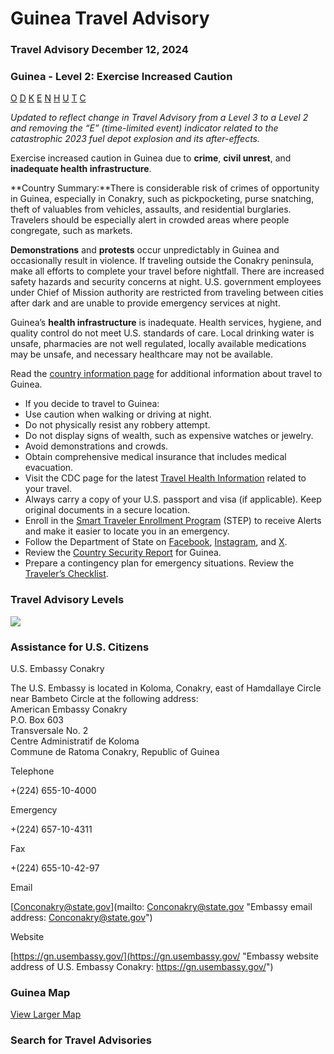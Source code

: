 # Guinea Travel Advisory

### Travel Advisory December 12, 2024

### Guinea - Level 2: Exercise Increased Caution

[O](javascript:void(0); "Tool Tip: Other")
[D](javascript:void(0); "Tool Tip: Wrongful Detention")
[K](javascript:void(0); "Tool Tip: Kidnap and Hostage")
[E](javascript:void(0); "Tool Tip: Event")
[N](javascript:void(0); "Tool Tip: Disaster")
[H](javascript:void(0); "Tool Tip: Health")
[U](javascript:void(0); "Tool Tip: Civil Unrest")
[T](javascript:void(0); "Tool Tip: Terrorism")
[C](javascript:void(0); "Tool Tip: Crimes")

*Updated to reflect change in Travel Advisory from a Level 3 to a Level 2 and removing the “E” (time-limited event) indicator related to the catastrophic 2023 fuel depot explosion and its after-effects.*

Exercise increased caution in Guinea due to **crime**, **civil unrest**, and **inadequate health infrastructure**.

**Country Summary:**There is considerable risk of crimes of opportunity in Guinea, especially in Conakry, such as pickpocketing, purse snatching, theft of valuables from vehicles, assaults, and residential burglaries. Travelers should be especially alert in crowded areas where people congregate, such as markets.

**Demonstrations** and **protests** occur unpredictably in Guinea and occasionally result in violence. If traveling outside the Conakry peninsula, make all efforts to complete your travel before nightfall. There are increased safety hazards and security concerns at night. U.S. government employees under Chief of Mission authority are restricted from traveling between cities after dark and are unable to provide emergency services at night.

Guinea’s **health infrastructure** is inadequate. Health services, hygiene, and quality control do not meet U.S. standards of care. Local drinking water is unsafe, pharmacies are not well regulated, locally available medications may be unsafe, and necessary healthcare may not be available.

Read the [country information page](https://travel.state.gov/content/travel/en/international-travel/International-Travel-Country-Information-Pages/Guinea.html) for additional information about travel to Guinea.

* If you decide to travel to Guinea:
* Use caution when walking or driving at night.
* Do not physically resist any robbery attempt.
* Do not display signs of wealth, such as expensive watches or jewelry.
* Avoid demonstrations and crowds.
* Obtain comprehensive medical insurance that includes medical evacuation.
* Visit the CDC page for the latest [Travel Health Information](https://wwwnc.cdc.gov/travel/notices) related to your travel.
* Always carry a copy of your U.S. passport and visa (if applicable). Keep original documents in a secure location.
* Enroll in the [Smart Traveler Enrollment Program](https://mytravel.state.gov/s/step) (STEP) to receive Alerts and make it easier to locate you in an emergency.
* Follow the Department of State on [Facebook](https://www.facebook.com/travelgov/), [Instagram](https://www.instagram.com/travelgov/?hl=en), and [X](https://x.com/travelgov).
* Review the [Country Security Report](https://www.osac.gov/Content/Browse/Report?subContentTypes=Country%20Security%20Report) for Guinea.
* Prepare a contingency plan for emergency situations. Review the [Traveler’s Checklist](https://travel.state.gov/content/travel/en/international-travel/before-you-go/travelers-checklist.html).

### Travel Advisory Levels

[![](/content/dam/NEWTravelAssets/images/travel-levelv1.svg)](/content/travel/en/international-travel/before-you-go/about-our-new-products.html "Travel Advisory Levels")

### Assistance for U.S. Citizens

U.S. Embassy Conakry

The U.S. Embassy is located in Koloma, Conakry, east of Hamdallaye Circle near Bambeto Circle at the following address:  
American Embassy Conakry  
P.O. Box 603  
Transversale No. 2  
Centre Administratif de Koloma  
Commune de Ratoma Conakry, Republic of Guinea

Telephone

+(224) 655-10-4000

Emergency

+(224) 657-10-4311

Fax

+(224) 655-10-42-97

Email

[Conconakry@state.gov](mailto: Conconakry@state.gov "Embassy email address: Conconakry@state.gov")

Website

[https://gn.usembassy.gov/](https://gn.usembassy.gov/ "Embassy website address of U.S. Embassy Conakry: https://gn.usembassy.gov/")

### Guinea Map

[View Larger Map](https://travelmaps.state.gov/TSGMap/?extent=-17.757138157,6.767578331,-4.458957396,13.62889691 "Map of Guinea")



### Search for Travel Advisories